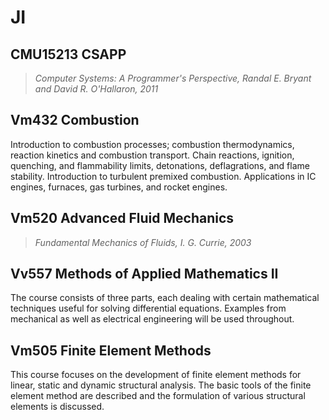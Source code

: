 # JI

## CMU15213 CSAPP

> *Computer Systems: A Programmer's Perspective, Randal E. Bryant and David R. O'Hallaron, 2011*



## Vm432 Combustion

Introduction to combustion processes; combustion thermodynamics, reaction kinetics and combustion transport. Chain reactions, ignition, quenching, and flammability limits, detonations, deflagrations, and flame stability. Introduction to turbulent premixed combustion. Applications in IC engines, furnaces, gas turbines, and rocket engines.



## Vm520 Advanced Fluid Mechanics

>  *Fundamental Mechanics of Fluids, I. G. Currie, 2003*



## Vv557 Methods of Applied Mathematics II

The course consists of three parts, each dealing with certain mathematical techniques useful for solving differential equations. Examples from mechanical as well as electrical engineering will be used throughout.



## Vm505 Finite Element Methods

This course focuses on the development of finite element methods for linear, static and dynamic structural analysis. The basic tools of the finite element method are described and the formulation of various structural elements is discussed.

